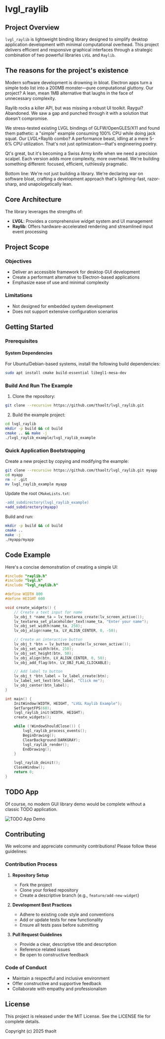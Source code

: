 # lvgl_raylib

## Project Overview

`lvgl_raylib` is lightweight binding library designed to simplify desktop application development with minimal computational overhead. This project delivers efficient and responsive graphical interfaces through a strategic combination of two powerful libraries `LVGL` and `Raylib`.

## The reasons for the project's existence

Modern software development is drowning in bloat. Electron apps turn a simple todo list into a 200MB monster—pure computational gluttony. Our project? A lean, mean 1MB alternative that laughs in the face of unnecessary complexity.

Raylib rocks a killer API, but was missing a robust UI toolkit. Raygui? Abandoned. We saw a gap and punched through it with a solution that doesn't compromise.

We stress-tested existing LVGL bindings of GLFW/OpenGLES/X11 and found them pathetic: a "simple" example consuming 100% CPU while doing jack squat. Our LVGL+Raylib combo? A performance beast, idling at a mere 5-6% CPU utilization. That's not just optimization—that's engineering poetry.

Qt's great, but it's becoming a Swiss Army knife when we need a precision scalpel. Each version adds more complexity, more overhead. We're building something different: focused, efficient, ruthlessly pragmatic.

Bottom line: We're not just building a library. We're declaring war on software bloat, crafting a development approach that's lightning-fast, razor-sharp, and unapologetically lean.

## Core Architecture

The library leverages the strengths of:
- **LVGL**: Provides a comprehensive widget system and UI management
- **Raylib**: Offers hardware-accelerated rendering and streamlined input event processing

## Project Scope

### Objectives
- Deliver an accessible framework for desktop GUI development
- Create a performant alternative to Electron-based applications
- Emphasize ease of use and minimal complexity

### Limitations
- Not designed for embedded system development
- Does not support extensive configuration scenarios

## Getting Started

### Prerequisites

#### System Dependencies
For Ubuntu/Debian-based systems, install the following build dependencies:

```sh
sudo apt install cmake build-essential libegl1-mesa-dev
```

### Build And Run The Example

1. Clone the repository:
```sh
git clone --recursive https://github.com/thaolt/lvgl_raylib.git
```

2. Build the example project:
```sh
cd lvgl_raylib
mkdir -p build && cd build
cmake .. && make -j
./lvgl_raylib_example/lvgl_raylib_example
```

### Quick Application Bootstrapping

Create a new project by copying and modifying the example:

```sh
git clone --recursive https://github.com/thaolt/lvgl_raylib.git myapp
cd myapp
rm -r .git
mv lvgl_raylib_example myapp
```

Update the root `CMakeLists.txt`:
```diff
-add_subdirectory(lvgl_raylib_example)
+add_subdirectory(myapp)
```

Build and run:
```sh
mkdir -p build && cd build
cmake ..
make -j
./myapp/myapp
```

## Code Example

Here's a concise demonstration of creating a simple UI:

```c
#include "raylib.h"
#include "lvgl.h"
#include "lvgl_raylib.h"

#define WIDTH 800
#define HEIGHT 600

void create_widgets() {
    // Create a text input for name
    lv_obj_t *name_ta = lv_textarea_create(lv_screen_active());
    lv_textarea_set_placeholder_text(name_ta, "Enter your name");
    lv_obj_set_width(name_ta, 250);
    lv_obj_align(name_ta, LV_ALIGN_CENTER, 0, -50);

    // Create an interactive button
    lv_obj_t *btn = lv_button_create(lv_screen_active());
    lv_obj_set_width(btn, 250);
    lv_obj_set_height(btn, 50);
    lv_obj_align(btn, LV_ALIGN_CENTER, 0, 50);
    lv_obj_add_flag(btn, LV_OBJ_FLAG_CLICKABLE);

    // Add label to button
    lv_obj_t *btn_label = lv_label_create(btn);
    lv_label_set_text(btn_label, "Click me");
    lv_obj_center(btn_label);
}

int main() {
    InitWindow(WIDTH, HEIGHT, "LVGL Raylib Example");
    SetTargetFPS(60);
    lvgl_raylib_init(WIDTH, HEIGHT);
    create_widgets();

    while (!WindowShouldClose()) {
        lvgl_raylib_process_events();
        BeginDrawing();
        ClearBackground(DARKGRAY);
        lvgl_raylib_render();
        EndDrawing();
    }

    lvgl_raylib_deinit();
    CloseWindow();
    return 0;
}
```

## TODO App

Of course, no modern GUI library demo would be complete without a classic TODO application.

![TODO App Demo](todo_app.gif)


## Contributing

We welcome and appreciate community contributions! Please follow these guidelines:

### Contribution Process
1. **Repository Setup**
   - Fork the project
   - Clone your forked repository
   - Create a descriptive branch (e.g., `feature/add-new-widget`)

2. **Development Best Practices**
   - Adhere to existing code style and conventions
   - Add or update tests for new functionality
   - Ensure all tests pass before submitting

3. **Pull Request Guidelines**
   - Provide a clear, descriptive title and description
   - Reference related issues
   - Be open to constructive feedback

### Code of Conduct
- Maintain a respectful and inclusive environment
- Offer constructive and supportive feedback
- Collaborate with empathy and professionalism

## License

This project is released under the MIT License. See the LICENSE file for complete details.

Copyright (c) 2025 thaolt
